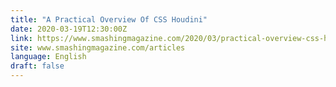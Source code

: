 ```yaml
---
title: "A Practical Overview Of CSS Houdini"
date: 2020-03-19T12:30:00Z
link: https://www.smashingmagazine.com/2020/03/practical-overview-css-houdini/?utm_medium=RSS&utm_source=news.12bit.vn
site: www.smashingmagazine.com/articles
language: English
draft: false
---
```

